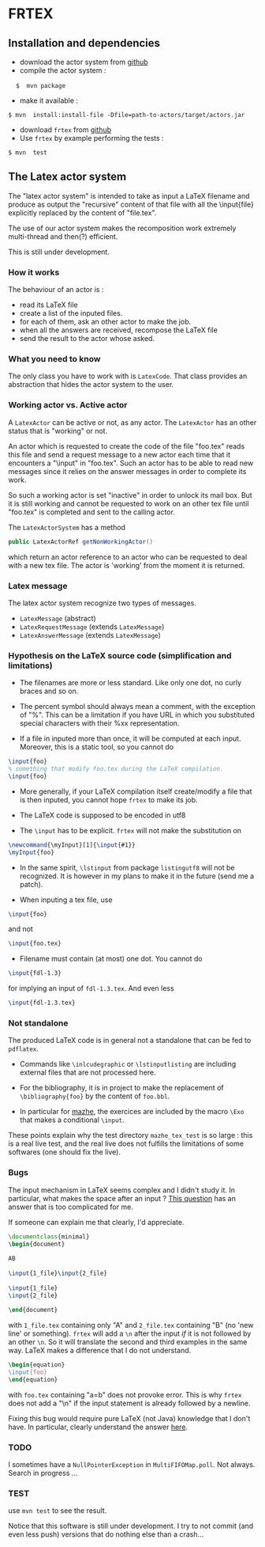 #  FRTEX

## Installation and dependencies

* download the actor system from [github](https://github.com/LaurentClaessens/actors)
* compile the actor system :
<pre> <code> $  mvn package   </code>  </pre>
* make it available :
<pre><code>$ mvn  install:install-file -Dfile=path-to-actors/target/actors.jar</code></pre>
* download `frtex` from [github](https://github.com/LaurentClaessens/frtex)
* Use `frtex` by example performing the tests :
<pre><code>$ mvn  test</code></pre>


## The Latex actor system

The "latex actor system" is intended to take as input a LaTeX filename and produce as output the "recursive" content of that file with all the \input{file} explicitly replaced by the content of "file.tex". 

The use of our actor system makes the recomposition work extremely multi-thread and then(?) efficient.

This is still under development.

### How it works

The behaviour of an actor is :

- read its LaTeX file
- create a list of the inputed files.
- for each of them, ask an other actor to make the job.
- when all the answers are received, recompose the LaTeX file
- send the result to the actor whose asked.

### What you need to know

The only class you have to work with is `LatexCode`. That class provides an abstraction that hides the actor system to the user.

### Working actor vs. Active actor

A `LatexActor` can be active or not, as any actor. The `LatexActor` has an other status that is "working" or not.

An actor which is requested to create the code of the file "foo.tex" reads this file and send a request message to a new actor each time that it encounters a "\input" in "foo.tex". Such an actor has to be able to read new messages since it relies on the answer messages in order to complete its work.

So such a working actor is set "inactive" in order to unlock its mail box. But it is still working and cannot be requested to work on an other tex file until "foo.tex" is completed and sent to the calling actor.

The `LatexActorSystem` has a method 

```java
public LatexActorRef getNonWorkingActor()
```
which return an actor reference to an actor who can be requested to deal with a new tex file. The actor is 'working' from the moment it is returned.

### Latex message

The latex actor system recognize two types of messages.

* `LatexMessage` (abstract)
* `LatexRequestMessage` (extends `LatexMessage`)
* `LatexAnswerMessage` (extends `LatexMessage`)

### Hypothesis on the LaTeX source code (simplification and limitations)

* The filenames are more or less standard. Like only one dot, no curly braces and so on.

* The percent symbol should always mean a comment, with the exception of "\%". This can be a limitation if you have URL in which you substituted special characters with their %xx representation.

* If a file in inputed more than once, it will be computed at each input. Moreover, this is a static tool, so you cannot do
```latex
\input{foo}
% something that modify foo.tex during the LaTeX compilation.
\input{foo}
```

* More generally, if your LaTeX compilation itself create/modify a file that is then inputed, you cannot hope `frtex` to make its job.

* The LaTeX code is supposed to be encoded in utf8

* The `\input` has to be explicit. `frtex` will not make the substitution on
```latex
\newcommand{\myInput}[1]{\input{#1}}
\myInput{foo}
```

* In the same spirit, `\lstinput` from package `listingutf8` will not be recognized. It is however in my plans to make it in the future (send me a patch).

* When inputing a tex file, use
```latex
\input{foo}
```
and not
```latex
\input{foo.tex}
```
 * Filename must contain (at most) one dot. You cannot do
```latex
\input{fdl-1.3}
```
for implying an input of `fdl-1.3.tex`. And even less
```latex
\input{fdl-1.3.tex}
```

### Not standalone

The produced LaTeX code is in general not a standalone that can be fed to `pdflatex`. 

* Commands like `\inlcudegraphic` or `\lstinputlisting` are including external files that are not processed here. 

* For the bibliography, it is in project to make the replacement of `\bibliography{foo}` by the content of `foo.bbl`.

* In particular for [mazhe](https://github.com/LaurentClaessens/mazhe), the exercices are included by the macro `\Exo` that makes a conditional `\input`.

These points explain why the test directory `mazhe_tex_test` is so large : this is a real live test, and the real live does not fulfills the limitations of some softwares (one should fix the live).

### Bugs

The input mechanism in LaTeX seems complex and I didn't study it. In particular, what makes the space after an input ? [This question](http://tex.stackexchange.com/questions/317361/how-does-input-adds-a-space) has an answer that is too complicated for me.

If someone can explain me that clearly, I'd appreciate.

```latex
\documentclass{minimal}     
\begin{document}            
                            
AB                          
                            
\input{1_file}\input{2_file}
                            
\input{1_file}              
\input{2_file}              
                            
\end{document}              
```

with `1_file.tex` containing only "A" and `2_file.tex` containing "B" (no 'new line' or something). `frtex` will add a `\n` after the input *if* it is not followed by an other `\n`. So it will translate the second and third examples in the same way. LaTeX makes a difference that I do not understand.

```latex
\begin{equation}
\input{foo}
\end{equation}
```
with `foo.tex` containing "a=b" does not provoke error. This is why `frtex` does not add a "\n" if the input statement is already followed by a newline.

Fixing this bug would require pure LaTeX (not Java) knowledge that I don't have. In particular, clearly understand the answer [here](http://tex.stackexchange.com/questions/317361/how-does-input-adds-a-space).

### TODO

I sometimes have a `NullPointerException` in `MultiFIFOMap.poll`. Not always. Search in progress ...

### TEST

use `mvn test` to see the result.

Notice that this software is still under development. I try to not commit (and even less push) versions that do nothing else than a crash...
